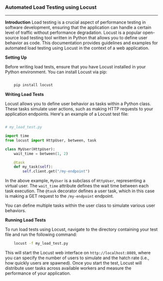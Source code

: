 ### **Automated Load Testing using Locust**

---

**Introduction**
Load testing is a crucial aspect of performance testing in software development, ensuring that the application can handle a certain level of traffic without performance degradation. Locust is a popular open-source load testing tool written in Python that allows you to define user behavior as code. This documentation provides guidelines and examples for automated load testing using Locust in the context of a web application.

**Setting Up**

Before writing load tests, ensure that you have Locust installed in your Python environment. You can install Locust via pip:

```bash

    pip install locust

```

**Writing Load Tests**

Locust allows you to define user behavior as tasks within a Python class. These tasks simulate user actions, such as making HTTP requests to your application endpoints. Here's an example of a Locust test file:

```python

# my_load_test.py

import time
from locust import HttpUser, between, task

class MyUser(HttpUser):
    wait_time = between(1, 2)

    @task
    def my_task(self):
        self.client.get("/my-endpoint")


```

In the above example, `MyUser` is a subclass of `HttpUser`, representing a virtual user. The `wait_time` attribute defines the wait time between each task execution. The `@task` decorator defines a user task, which in this case is making a GET request to the `/my-endpoint` endpoint.

You can define multiple tasks within the user class to simulate various user behaviors.

**Running Load Tests**

To run load tests using Locust, navigate to the directory containing your test file and run the following command:

```bash
    locust -f my_load_test.py

```

This will start the Locust web interface on `http://localhost:8089`, where you can specify the number of users to simulate and the hatch rate (i.e., how quickly users are spawned). Once you start the test, Locust will distribute user tasks across available workers and measure the performance of your application.
